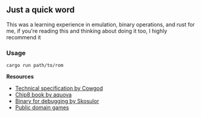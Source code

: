 [specification]: http://devernay.free.fr/hacks/chip8/C8TECH10.HTM
[book]: https://aquova.net/chip8/chip8.pdf
[test]: https://github.com/Skosulor/c8int/tree/master/test
[roms]: https://www.zophar.net/pdroms/chip8/chip-8-games-pack.html

## Just a quick word

This was a learning experience in emulation, binary operations, and rust for me, if you're reading this and thinking about doing it too, I highly recommend it

### Usage
```
cargo run path/to/rom
```

**Resources**
- [Technical specification by Cowgod][specification]
- [Chip8 book by aquova][book]
- [Binary for debugging by Skosulor][test]
- [Public domain games][roms]
